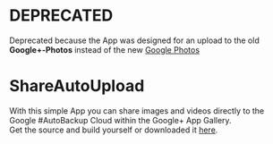 # DEPRECATED
Deprecated because the App was designed for an upload to the old **Google+-Photos** instead of the new [Google Photos](https://photos.google.com)

# ShareAutoUpload

With this simple App you can share images and videos directly to the Google #AutoBackup Cloud within the Google+ App Gallery.<br>
Get the source and build yourself or downloaded it <a href="https://github.com/StefMa/ShareAutoUpload/blob/master/app/app-release-signed.apk?raw=true">here</a>.
